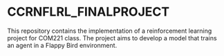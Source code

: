# CCRNFLRL_FINALPROJECT
This repository contains the implementation of a reinforcement learning project for COM221 class. The project aims to develop a model that trains an agent in a Flappy Bird environment.
